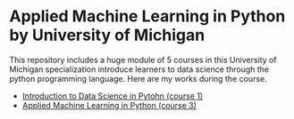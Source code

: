 #  Applied Machine Learning in Python by University of Michigan

This repository includes a huge module of 5 courses in this University of Michigan specialization introduce learners to data science through the python programming language. 
Here are my works during the course.

+ [Introduction to Data Science in Pytohn (course 1)](https://github.com/shycoldii/machine_learning_university_of_michigan/tree/main/introduction_to_data_science)
+ [Applied Machine Learning in Python (course 3)](https://github.com/shycoldii/machine_learning_university_of_michigan/tree/main/applied_machine_learning) 
